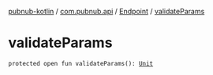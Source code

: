 [pubnub-kotlin](../../index.md) / [com.pubnub.api](../index.md) / [Endpoint](index.md) / [validateParams](./validate-params.md)

# validateParams

`protected open fun validateParams(): `[`Unit`](https://kotlinlang.org/api/latest/jvm/stdlib/kotlin/-unit/index.html)